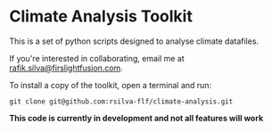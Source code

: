 # Climate Analysis Toolkit

This is a set of python scripts designed to analyse climate datafiles.

If you're interested in collaborating, email me at rafik.silva@firslightfusion.com.

To install a copy of the toolkit, open a terminal and run:

```
git clone git@github.com:rsilva-flf/climate-analysis.git
```

**This code is currently in development and not all features will work**
